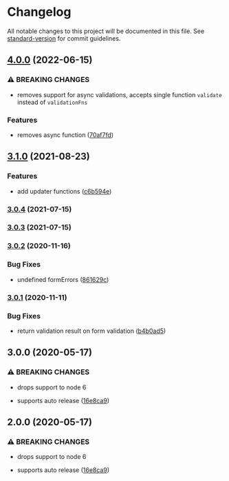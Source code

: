 # Changelog

All notable changes to this project will be documented in this file. See [standard-version](https://github.com/conventional-changelog/standard-version) for commit guidelines.

## [4.0.0](https://github.com/balavishnuvj/react-hooks-form-validator/compare/v3.1.0...v4.0.0) (2022-06-15)


### ⚠ BREAKING CHANGES

* removes support for async validations, accepts single function `validate` instead of `validationFns`

### Features

* removes async function ([70af7fd](https://github.com/balavishnuvj/react-hooks-form-validator/commit/70af7fd5d4559bf5e9b6d7f26f062e5eeff91ad7))

## [3.1.0](https://github.com/balavishnuvj/react-hooks-form-validator/compare/v3.0.4...v3.1.0) (2021-08-23)


### Features

* add updater functions ([c6b594e](https://github.com/balavishnuvj/react-hooks-form-validator/commit/c6b594e3fda29b9f485d294aeffa0305a8d489b6))

### [3.0.4](https://github.com/balavishnuvj/react-hooks-form-validator/compare/v3.0.3...v3.0.4) (2021-07-15)

### [3.0.3](https://github.com/balavishnuvj/react-hooks-form-validator/compare/v3.0.2...v3.0.3) (2021-07-15)

### [3.0.2](https://github.com/balavishnuvj/react-hooks-form-validator/compare/v3.0.1...v3.0.2) (2020-11-16)


### Bug Fixes

* undefined formErrors ([861629c](https://github.com/balavishnuvj/react-hooks-form-validator/commit/861629cb7e1f894f3849f50ba67b9ab81f9e0e79))

### [3.0.1](https://github.com/balavishnuvj/react-hooks-form-validator/compare/v3.0.0...v3.0.1) (2020-11-11)


### Bug Fixes

* return validation result on form validation ([b4b0ad5](https://github.com/balavishnuvj/react-hooks-form-validator/commit/b4b0ad5da7955f9b193bcd08f83a58c239cceba0))

## 3.0.0 (2020-05-17)


### ⚠ BREAKING CHANGES

* drops support to node 6

* supports auto release ([16e8ca9](https://github.com/balavishnuvj/react-hooks-form-validator/commit/16e8ca9391d91023f5e0dbcf96248d3a38733b74))

## 2.0.0 (2020-05-17)


### ⚠ BREAKING CHANGES

* drops support to node 6

* supports auto release ([16e8ca9](https://github.com/balavishnuvj/react-hooks-form-validator/commit/16e8ca9391d91023f5e0dbcf96248d3a38733b74))
